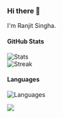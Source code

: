 ### Hi there 👋
I'm Ranjit Singha.

#### GitHub Stats
![Stats](https://github-readme-stats.vercel.app/api?username=ranjitsingha&show_icons=true&icon_color=D32F2F&theme=dark&title_color=D32F2F)  
![Streak](https://streak-stats.demolab.com/?user=ranjitsingha&theme=dark)

#### Languages
![Languages](https://github-readme-stats.vercel.app/api/top-langs/?username=ranjitsingha&title_color=f44336&theme=dark&langs_count=3&hide=javascript,html,roff,assembly,objective-c,xsslt)

![](https://komarev.com/ghpvc/?username=ranjitsingha&color=2196f3)